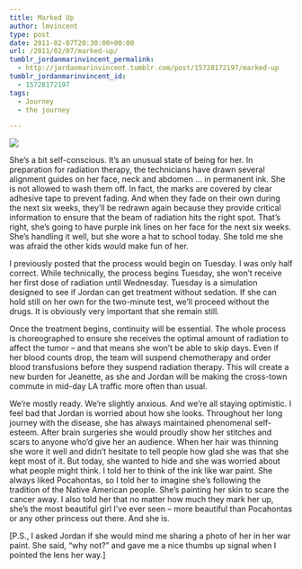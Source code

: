 ```yaml
---
title: Marked Up
author: lmvincent
type: post
date: 2011-02-07T20:30:00+00:00
url: /2011/02/07/marked-up/
tumblr_jordanmarinvincent_permalink:
  - http://jordanmarinvincent.tumblr.com/post/15728172197/marked-up
tumblr_jordanmarinvincent_id:
  - 15728172197
tags:
  - Journey
  - the journey

---
```

![][1]

She’s a bit self-conscious. It’s an unusual state of being for her. In preparation for radiation therapy, the technicians have drawn several alignment guides on her face, neck and abdomen … in permanent ink. She is not allowed to wash them off. In fact, the marks are covered by clear adhesive tape to prevent fading. And when they fade on their own during the next six weeks, they’ll be redrawn again because they provide critical information to ensure that the beam of radiation hits the right spot. That’s right, she’s going to have purple ink lines on her face for the next six weeks. She’s handling it well, but she wore a hat to school today. She told me she was afraid the other kids would make fun of her.

I previously posted that the process would begin on Tuesday. I was only half correct. While technically, the process begins Tuesday, she won’t receive her first dose of radiation until Wednesday. Tuesday is a simulation designed to see if Jordan can get treatment without sedation. If she can hold still on her own for the two-minute test, we’ll proceed without the drugs. It is obviously very important that she remain still.

Once the treatment begins, continuity will be essential. The whole process is choreographed to ensure she receives the optimal amount of radiation to affect the tumor – and that means she won’t be able to skip days. Even if her blood counts drop, the team will suspend chemotherapy and order blood transfusions before they suspend radiation therapy. This will create a new burden for Jeanette, as she and Jordan will be making the cross-town commute in mid-day LA traffic more often than usual.

We’re mostly ready. We’re slightly anxious. And we’re all staying optimistic. I feel bad that Jordan is worried about how she looks. Throughout her long journey with the disease, she has always maintained phenomenal self-esteem. After brain surgeries she would proudly show her stitches and scars to anyone who’d give her an audience. When her hair was thinning she wore it well and didn’t hesitate to tell people how glad she was that she kept most of it. But today, she wanted to hide and she was worried about what people might think. I told her to think of the ink like war paint. She always liked Pocahontas, so I told her to imagine she’s following the tradition of the Native American people. She’s painting her skin to scare the cancer away. I also told her that no matter how much they mark her up, she’s the most beautiful girl I’ve ever seen – more beautiful than Pocahontas or any other princess out there. And she is.

[P.S., I asked Jordan if she would mind me sharing a photo of her in her war paint. She said, “why not?” and gave me a nice thumbs up signal when I pointed the lens her way.]

 [1]: http://media.tumblr.com/tumblr_lyvpc3pSrT1r5aaue.jpg